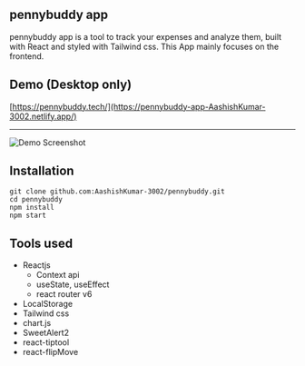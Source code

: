 ## pennybuddy app

pennybuddy app is a tool to track your expenses and analyze them, built with React and styled with Tailwind css. This App mainly focuses on the frontend.

## Demo (Desktop only)
[https://pennybuddy.tech/](https://pennybuddy-app-AashishKumar-3002.netlify.app/)

---
![Demo Screenshot](https://github.com/AashishKumar-3002/pennybuddy/assets/90868691/32673deb-a3e2-4d7c-9418-25a1346e9265)


## Installation

```plaintext
git clone github.com:AashishKumar-3002/pennybuddy.git
cd pennybuddy
npm install
npm start
```

## Tools used

-   Reactjs
    -   Context api
    -   useState, useEffect
    -   react router v6
-   LocalStorage
-   Tailwind css
-   chart.js
-   SweetAlert2
-   react-tiptool
-   react-flipMove
